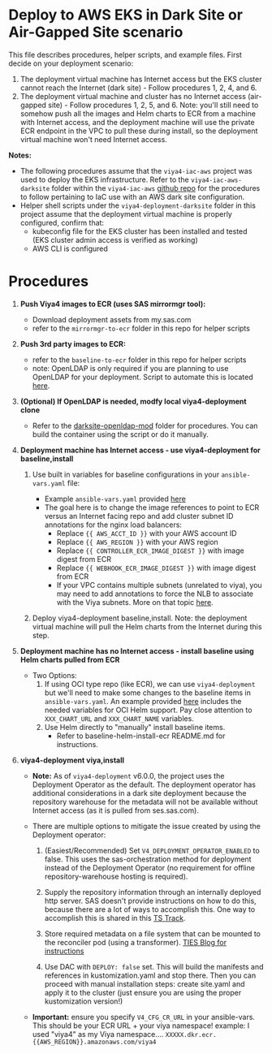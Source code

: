 # Deploy to AWS EKS in Dark Site or Air-Gapped Site scenario

This file describes procedures, helper scripts, and example files.  First decide on your deployment scenario:

1. The deployment virtual machine has Internet access but the EKS cluster cannot reach the Internet (dark site) - Follow procedures 1, 2, 4, and 6.
2. The deployment virtual machine and cluster has no Internet access (air-gapped site) - Follow procedures 1, 2, 5, and 6.  Note: you'll still need to somehow push all the images and Helm charts to ECR from a machine with Internet access, and the deployment machine will use the private ECR endpoint in the VPC to pull these during install, so the deployment virtual machine won't need Internet access.

**Notes:**
- The following procedures assume that the `viya4-iac-aws` project was used to deploy the EKS infrastructure.  Refer to the `viya4-iac-aws-darksite` folder within the `viya4-iac-aws` [github repo](https://github.com/sassoftware/viya4-iac-aws) for the procedures to follow pertaining to IaC use with an AWS dark site configuration.
- Helper shell scripts under the `viya4-deployment-darksite` folder in this project assume that the deployment virtual machine is properly configured, confirm that:
    - kubeconfig file for the EKS cluster has been installed and tested (EKS cluster admin access is verified as working)
    - AWS CLI is configured

# Procedures

1. **Push Viya4 images to ECR (uses SAS mirrormgr tool):**
    - Download deployment assets from my.sas.com
    - refer to the `mirrormgr-to-ecr` folder in this repo for helper scripts

2. **Push 3rd party images to ECR:**
    - refer to the `baseline-to-ecr` folder in this repo for helper scripts
    - note: OpenLDAP is only required if you are planning to use OpenLDAP for your deployment.  Script to automate this is located [here](https://github.com/sassoftware/viya4-deployment/blob/main/viya4-deployment-darksite/baseline-to-ecr/openldap.sh).

3. **(Optional) If OpenLDAP is needed, modfy local viya4-deployment clone**
    - Refer to the [darksite-openldap-mod](https://github.com/sassoftware/viya4-deployment/blob/main/viya4-aws-darksite/darksite-openldap-mod) folder for procedures.  You can build the container using the script or do it manually.

4. **Deployment machine has Internet access - use viya4-deployment for baseline,install**

    1. Use built in variables for baseline configurations in your `ansible-vars.yaml` file:
        - Example `ansible-vars.yaml` provided [here](https://github.com/sassoftware/viya4-deployment/blob/main/viya4-aws-darksite/deployment-machine-assets/software/ansible-vars-iac.yaml)
        - The goal here is to change the image references to point to ECR versus an Internet facing repo and add cluster subnet ID annotations for the nginx load balancers:
            - Replace `{{ AWS_ACCT_ID }}` with your AWS account ID
            - Replace `{{ AWS_REGION }}` with your AWS region
            - Replace `{{ CONTROLLER_ECR_IMAGE_DIGEST }}` with image digest from ECR
            - Replace `{{ WEBHOOK_ECR_IMAGE_DIGEST }}` with image digest from ECR
            - If your VPC contains multiple subnets (unrelated to viya), you may need to add annotations to force the NLB to associate with the Viya subnets. More on that topic [here](https://kubernetes-sigs.github.io/aws-load-balancer-controller/v2.2/deploy/subnet_discovery/).

    2. Deploy viya4-deployment baseline,install.  Note: the deployment virtual machine will pull the Helm charts from the Internet during this step.

5. **Deployment machine has no Internet access - install baseline using Helm charts pulled from ECR**
    - Two Options:
        1. If using OCI type repo (like ECR), we can use `viya4-deployment` but we'll need to make some changes to the baseline items in `ansible-vars.yaml`.  An example provided [here](https://github.com/sassoftware/viya4-deployment/blob/main/viya4-aws-darksite/deployment-machine-assets/software/ansible-vars-iac.yaml) includes the needed variables for OCI Helm support.  Pay close attention to `XXX_CHART_URL` and `XXX_CHART_NAME` variables.
        2. Use Helm directly to "manually" install baseline items.
            - Refer to baseline-helm-install-ecr README.md for instructions.

6. **viya4-deployment viya,install**
    - **Note:** As of `viya4-deployment` v6.0.0, the project uses the Deployment Operator as the default.  The deployment operator has additional considerations in a dark site deployment because the repository warehouse for the metadata will not be available without Internet access (as it is pulled from ses.sas.com).  
    
    - There are multiple options to mitigate the issue created by using the Deployment operator:

        1. (Easiest/Recommended) Set `V4_DEPLOYMENT_OPERATOR_ENABLED` to false.  This uses the sas-orchestration method for deployment instead of the Deployment Operator (no requirement for offline repository-warehouse hosting is required).

        2. Supply the repository information through an internally deployed http server.  SAS doesn't provide instructions on how to do this, because there are a lot of ways to accomplish this.  One way to accomplish this is shared in this [TS Track](https://sirius.na.sas.com/Sirius/GSTS/ShowTrack.aspx?trknum=7613552746).
        
        3. Store required metadata on a file system that can be mounted to the reconciler pod (using a transformer).  [TIES Blog for instructions](http://sww.sas.com/blogs/wp/technical-insights/8466/configuring-a-repository-warehouse-for-a-sas-viya-platform-deployment-at-a-dark-site/sukhda/2023/02/28)
        
        4. Use DAC with `DEPLOY: false` set.  This will build the manifests and references in kustomization.yaml and stop there.  Then you can proceed with manual installation steps: create site.yaml and apply it to the cluster (just ensure you are using the proper kustomization version!)
    
    - **Important:** ensure you specify `V4_CFG_CR_URL` in your ansible-vars.  This should be your ECR URL + your viya namespace!
        example: I used "viya4" as my Viya namespace.... `XXXXX.dkr.ecr.{{AWS_REGION}}.amazonaws.com/viya4`
